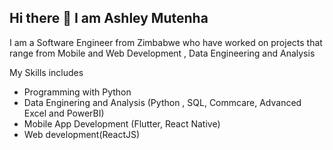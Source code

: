 ## Hi there 👋 I am Ashley Mutenha

I am a Software Engineer from Zimbabwe who have worked on projects that range from Mobile and Web Development , Data Engineering and Analysis 

My Skills includes
-  Programming with Python
-  Data Enginering and Analysis (Python , SQL, Commcare, Advanced Excel and PowerBI)
- Mobile App Development (Flutter, React Native)
- Web development(ReactJS)
  
